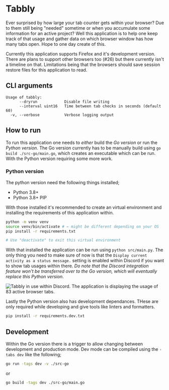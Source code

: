 # Tabbly
<!-- [![Go Reference](https://pkg.go.dev/badge/github.com/Electrenator/Tabbly.svg)](https://pkg.go.dev/github.com/Electrenator/Tabbly) -->
<!-- [![Go Report Card](https://goreportcard.com/badge/github.com/Electrenator/Tabbly)](https://goreportcard.com/report/github.com/Electrenator/Tabbly) -->
<!-- Above not yet available due to not being published -->

Ever surprised by how large your tab counter gets within your browser? Due to them still being "needed" sometime or when you accumulate some information for an active project? Well this application is to help one keep track of that usage and gather data on which browser window has how many tabs open. Hope to one day create of this.

Currently this application supports Firefox and it's development version. There are plans to support other browsers too (#26) but there currently isn't a timeline on that. Limitations being that the browsers should save session restore files for this application to read.

## CLI arguments
```
Usage of tabbly:
      --dryrun            Disable file writing
      --interval uint16   Time between tab checks in seconds (default 60)
  -v, --verbose           Verbose logging output
```

## How to run
To run this application one needs to *either* build the *Go version* or run the *Python version*. The Go version currently has to be manually build using `go build ./src-go/main.go`, which creates an executable which can be run. With the Python version requiring some more work.

### Python version
The python version need the following things installed;
- Python 3.8+
- Python 3.8+ PIP

With those installed it's recommended to create an virtual environment and installing the requirements of this application within.

```bash
python -m venv venv
source venv/bin/activate # ← might be different depending on your OS
pip install -r requirements.txt

# Use "deactivate" to exit this virtual environment
```

With that installed the application can be run using `python src/main.py`. The only thing you need to make sure of now is that the `Display current activity as a status message.` setting is enabled within Discord if you want to show tab usages within there. *Do note that the Discord integration feature won't be transferred over to the Go version, which will eventually replace this Python version*.

![Tabbly in use within Discord. The application is displaying the usage of 83 active browser tabs.](https://user-images.githubusercontent.com/18311389/151074155-78ccf239-5127-4e7a-8380-f7038ade6338.png)

Lastly the Python version also has development dependances. THese are only required while developing and give tools like linters and formatters.

```bash
pip install -r requirements.dev.txt
```

## Development
Within the Go version there is a trigger to allow changing between development and production mode. Dev mode can be compiled using the `-tabs dev` like the following;
```sh
go run -tags dev -v ./src-go
```
or
```sh
go build -tags dev ./src-go/main.go
```
